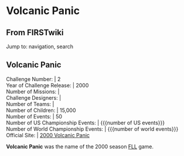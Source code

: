 # Volcanic Panic

## From FIRSTwiki

Jump to: navigation, search

## Volcanic Panic

Challenge Number: | 2<br>
Year of Challenge Release: | 2000<br>
Number of Missions: |<br>
Challenge Designers: |<br>
Number of Teams: |<br>
Number of Children: | 15,000<br>
Number of Events: | 50<br>
Number of US Championship Events: | {{{number of US events}}}<br>
Number of World Championship Events: | {{{number of world events}}}<br>
Official Site: | [2000 Volcanic Panic](http://www.firstlegoleague.org/default.aspx?pid=480 "http://www.firstlegoleague.org/default.aspx?pid=480")

**Volcanic Panic** was the name of the 2000 season [FLL](FLL "FLL") game.
